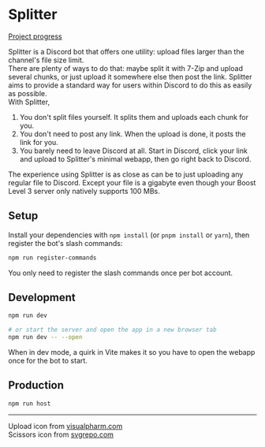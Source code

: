 # Splitter
[Project progress](https://github.com/users/garlic-os/projects/4/views/1?query=is%3Aopen+sort%3Aupdated-desc&layout=board)

Splitter is a Discord bot that offers one utility: upload files larger than the channel's file size limit.  
There are plenty of ways to do that: maybe split it with 7-Zip and upload several chunks, or just upload it somewhere else then post the link. Splitter aims to provide a standard way for users within Discord to do this as easily as possible.  
With Splitter,
1. You don't split files yourself. It splits them and uploads each chunk for you.
2. You don't need to post any link. When the upload is done, it posts the link for you.
3. You barely need to leave Discord at all. Start in Discord, click your link and upload to Splitter's minimal webapp, then go right back to Discord.

The experience using Splitter is as close as can be to just uploading any regular file to Discord. Except your file is a gigabyte even though your Boost Level 3 server only natively supports 100 MBs.

## Setup
Install your dependencies with `npm install` (or `pnpm install` or `yarn`), then register the bot's slash commands:
```bash
npm run register-commands
```
You only need to register the slash commands once per bot account.

## Development
```bash
npm run dev

# or start the server and open the app in a new browser tab
npm run dev -- --open
```
When in dev mode, a quirk in Vite makes it so you have to open the webapp once for the bot to start.

## Production
```bash
npm run host
```

---
Upload icon from [visualpharm.com](https://www.visualpharm.com/)  
Scissors icon from [svgrepo.com](https://www.svgrepo.com/svg/479957/scissors)
